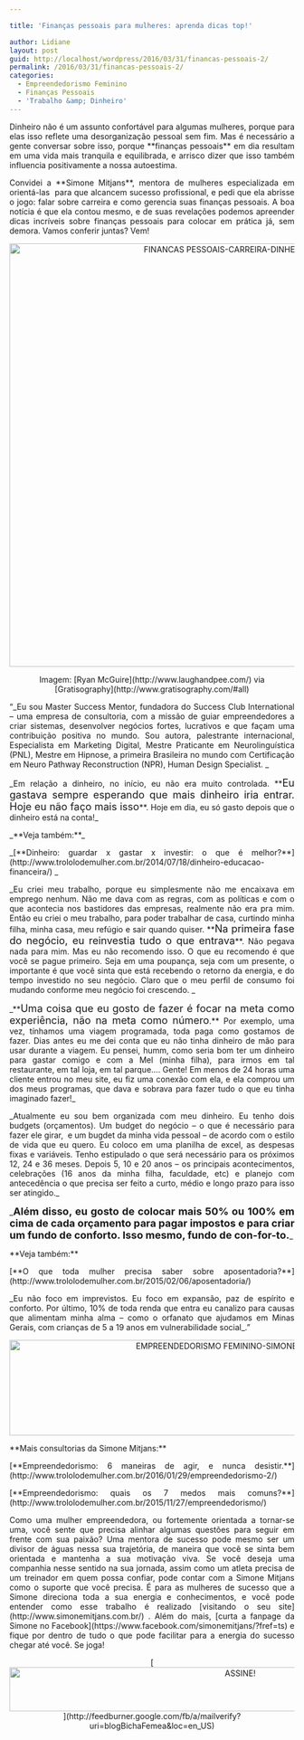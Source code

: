 ```yaml
---

title: 'Finanças pessoais para mulheres: aprenda dicas top!'

author: Lidiane
layout: post
guid: http://localhost/wordpress/2016/03/31/financas-pessoais-2/
permalink: /2016/03/31/financas-pessoais-2/
categories:
  - Empreendedorismo Feminino
  - Finanças Pessoais
  - 'Trabalho &amp; Dinheiro'
---
```

<p align="justify">
  Dinheiro não é um assunto confortável para algumas mulheres, porque para elas isso reflete uma desorganização pessoal sem fim. Mas é necessário a gente conversar sobre isso, porque **finanças pessoais** em dia resultam em uma vida mais tranquila e equilibrada, e arrisco dizer que isso também influencia positivamente a nossa autoestima.
</p>

<p align="justify">
  Convidei a **Simone Mitjans**, mentora de mulheres especializada em orientá-las  para que alcancem sucesso profissional, e pedi que ela abrisse o jogo: falar sobre carreira e como gerencia suas finanças pessoais. A boa notícia é que ela contou mesmo, e de suas revelações podemos apreender dicas incríveis sobre finanças pessoais para colocar em prática já, sem demora. Vamos conferir juntas? Vem!
</p>

<p align="center">
  <img class="alignnone size-full wp-image-12237" src="http://www.trololodemulher.com.br/blog/wp-content/uploads/2016/03/FINANCAS-PESSOAIS-CARREIRA-DINHEIRO.jpg" alt="FINANCAS PESSOAIS-CARREIRA-DINHEIRO" width="750" height="749" />
</p>

<p align="center">
  Imagem: [Ryan McGuire](http://www.laughandpee.com/)  via [Gratisography](http://www.gratisography.com/#all) 
</p>

<p align="justify">
  “_Eu sou Master Success Mentor, fundadora do Success Club International &#8211; uma empresa de consultoria, com a missão de guiar empreendedores a criar sistemas, desenvolver negócios fortes, lucrativos e que façam uma contribuição positiva no mundo. Sou autora, palestrante internacional, Especialista em Marketing Digital, Mestre Praticante em Neurolinguística (PNL), Mestre em Hipnose, a primeira Brasileira no mundo com Certificação em Neuro Pathway Reconstruction (NPR), Human Design Specialist. _
</p>

<p align="justify">
  _Em relação a dinheiro, no início, eu não era muito controlada. **<span style="font-size: large;">Eu gastava sempre esperando que mais dinheiro iria entrar. Hoje eu não faço mais isso</span>**. Hoje em dia, eu só gasto depois que o dinheiro está na conta!_
</p>

<p align="justify">
  _**Veja também:**_
</p>

<p align="justify">
  _[**Dinheiro: guardar x gastar x investir: o que é melhor?**](http://www.trololodemulher.com.br/2014/07/18/dinheiro-educacao-financeira/) _
</p>

<p align="justify">
  _Eu criei meu trabalho, porque eu simplesmente não me encaixava em emprego nenhum. Não me dava com as regras, com as políticas e com o que acontecia nos bastidores das empresas, realmente não era pra mim. Então eu criei o meu trabalho, para poder trabalhar de casa, curtindo minha filha, minha casa, meu refúgio e sair quando quiser. **<span style="font-size: large;">Na primeira fase do negócio, eu reinvestia tudo o que entrava</span>**. Não pegava nada para mim. Mas eu não recomendo isso. O que eu recomendo é que você se pague primeiro. Seja em uma poupança, seja com um presente, o importante é que você sinta que está recebendo o retorno da energia, e do tempo investido no seu negócio. Claro que o meu perfil de consumo foi mudando conforme meu negócio foi crescendo. _
</p>

<p align="justify">
  _**<span style="font-size: large;">Uma coisa que eu gosto de fazer é focar na meta como experiência, não na meta como número</span>.** Por exemplo, uma vez, tínhamos uma viagem programada, toda paga como gostamos de fazer. Dias antes eu me dei conta que eu não tinha dinheiro de mão para usar durante a viagem. Eu pensei, humm, como seria bom ter um dinheiro para gastar comigo e com a Mel (minha filha), para irmos em tal restaurante, em tal loja, em tal parque&#8230;. Gente! Em menos de 24 horas uma cliente entrou no meu site, eu fiz uma conexão com ela, e ela comprou um dos meus programas, que dava e sobrava para fazer tudo o que eu tinha imaginado fazer!_
</p>

<p align="justify">
  _Atualmente eu sou bem organizada com meu dinheiro. Eu tenho dois budgets (orçamentos). Um budget do negócio &#8211; o que é necessário para fazer ele girar,  e um bugdet da minha vida pessoal &#8211; de acordo com o estilo de vida que eu quero. Eu coloco em uma planilha de excel, as despesas fixas e variáveis. Tenho estipulado o que será necessário para os próximos 12, 24 e 36 meses. Depois 5, 10 e 20 anos &#8211; os principais acontecimentos, celebrações (16 anos da minha filha, faculdade, etc) e planejo com antecedência o que precisa ser feito a curto, médio e longo prazo para isso ser atingido._
</p>

<p align="justify">
  _<span style="font-size: large;"><b>Além disso, eu gosto de colocar mais 50% ou 100% em </b><b>cima de cada orçamento para pagar impostos e para criar </b><b>um fundo de conforto. Isso mesmo, fundo de con-for-to.</b></span>_
</p>

<p align="justify">
  **Veja também:**
</p>

<p align="justify">
  [**O que toda mulher precisa saber sobre aposentadoria?**](http://www.trololodemulher.com.br/2015/02/06/aposentadoria/) 
</p>

<p align="justify">
  _Eu não foco em imprevistos. Eu foco em expansão, paz de espírito e conforto. Por último, 10% de toda renda que entra eu canalizo para causas que alimentam minha alma &#8211; como o orfanato que ajudamos em Minas Gerais, com crianças de 5 a 19 anos em vulnerabilidade social_.”
</p>

<p align="center">
  <img class="alignnone size-full wp-image-11705" src="http://www.trololodemulher.com.br/blog/wp-content/uploads/2015/11/EMPREENDEDORISMO-FEMININO-SIMONE-MITJANS3.jpg" alt="EMPREENDEDORISMO FEMININO-SIMONE MITJANS[3]" width="800" height="169" />
</p>

<p align="justify">
  **Mais consultorias da Simone Mitjans:**
</p>

<p align="justify">
  [**Empreendedorismo: 6 maneiras de agir, e nunca desistir.**](http://www.trololodemulher.com.br/2016/01/29/empreendedorismo-2/) 
</p>

<p align="justify">
  [**Empreendedorismo: quais os 7 medos mais comuns?**](http://www.trololodemulher.com.br/2015/11/27/empreendedorismo/) 
</p>

<p align="justify">
  Como uma mulher empreendedora, ou fortemente orientada a tornar-se uma, você sente que precisa alinhar algumas questões para seguir em frente com sua paixão? Uma mentora de sucesso pode mesmo ser um divisor de águas nessa sua trajetória, de maneira que você se sinta bem orientada e mantenha a sua motivação viva. Se você deseja uma companhia nesse sentido na sua jornada, assim como um atleta precisa de um treinador em quem possa confiar, pode contar com a Simone Mitjans como o suporte que você precisa. É para as mulheres de sucesso que a Simone direciona toda a sua energia e conhecimentos, e você pode entender como esse trabalho é realizado [visitando o seu site](http://www.simonemitjans.com.br/) . Além do mais, [curta a fanpage da Simone no Facebook](https://www.facebook.com/simonemitjans/?fref=ts)  e fique por dentro de tudo o que pode facilitar para a energia do sucesso chegar até você. Se joga!
</p>

<p align="center">
  [<img class="alignnone size-full wp-image-10439" src="http://www.trololodemulher.com.br/blog/wp-content/uploads/2014/09/ASSINE.png" alt="ASSINE!" width="800" height="78" />](http://feedburner.google.com/fb/a/mailverify?uri=blogBichaFemea&loc=en_US) 
</p>